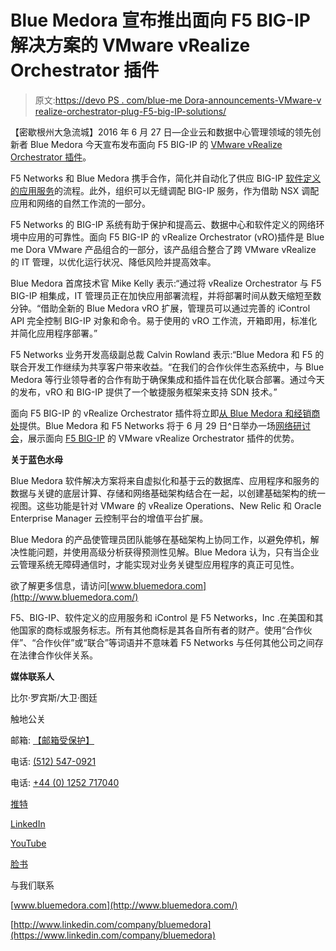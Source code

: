 # Blue Medora 宣布推出面向 F5 BIG-IP 解决方案的 VMware vRealize Orchestrator 插件

> 原文:[https://devo PS . com/blue-me Dora-announcements-VMware-v realize-orchestrator-plug-F5-big-IP-solutions/](https://devops.com/blue-medora-announces-vmware-vrealize-orchestrator-plug-f5-big-ip-solutions/)

【密歇根州大急流城】2016 年 6 月 27 日—企业云和数据中心管理领域的领先创新者 Blue Medora 今天宣布发布面向 F5 BIG-IP 的 [VMware vRealize Orchestrator 插件](http://www.bluemedora.com/products/vro-plugin-for-f5-big-ip/)。

F5 Networks 和 Blue Medora 携手合作，简化并自动化了供应 BIG-IP [软件定义的应用服务](https://devcentral.f5.com/articles/f5-synthesis-software-defined-application-services)的流程。此外，组织可以无缝调配 BIG-IP 服务，作为借助 NSX 调配应用和网络的自然工作流的一部分。

F5 Networks 的 BIG-IP 系统有助于保护和提高云、数据中心和软件定义的网络环境中应用的可靠性。面向 F5 BIG-IP 的 vRealize Orchestrator (vRO)插件是 Blue me Dora VMware 产品组合的一部分，该产品组合整合了跨 VMware vRealize 的 IT 管理，以优化运行状况、降低风险并提高效率。

Blue Medora 首席技术官 Mike Kelly 表示:“通过将 vRealize Orchestrator 与 F5 BIG-IP 相集成，IT 管理员正在加快应用部署流程，并将部署时间从数天缩短至数分钟。“借助全新的 Blue Medora vRO 扩展，管理员可以通过完善的 iControl API 完全控制 BIG-IP 对象和命令。易于使用的 vRO 工作流，开箱即用，标准化并简化应用程序部署。”

F5 Networks 业务开发高级副总裁 Calvin Rowland 表示:“Blue Medora 和 F5 的联合开发工作继续为共享客户带来收益。“在我们的合作伙伴生态系统中，与 Blue Medora 等行业领导者的合作有助于确保集成和插件旨在优化联合部署。通过今天的发布，vRO 和 BIG-IP 提供了一个敏捷服务框架来支持 SDN 技术。”

面向 F5 BIG-IP 的 vRealize Orchestrator 插件将立即[从 Blue Medora 和经销商处](http://www.bluemedora.com/products/vro-plugin-for-f5-big-ip/)提供。Blue Medora 和 F5 Networks 将于 6 月 29 日^日举办一场[网络研讨会](https://attendee.gotowebinar.com/register/7912051963407258116)，展示面向 [F5 BIG-IP](https://f5.com/products/big-ip) 的 VMware vRealize Orchestrator 插件的优势。

**关于蓝色水母**

Blue Medora 软件解决方案将来自虚拟化和基于云的数据库、应用程序和服务的数据与关键的底层计算、存储和网络基础架构结合在一起，以创建基础架构的统一视图。这些功能是针对 VMware 的 vRealize Operations、New Relic 和 Oracle Enterprise Manager 云控制平台的增值平台扩展。

Blue Medora 的产品使管理员团队能够在基础架构上协同工作，以避免停机，解决性能问题，并使用高级分析获得预测性见解。Blue Medora 认为，只有当企业云管理系统无障碍通信时，才能实现对业务关键型应用程序的真正可见性。

欲了解更多信息，请访问[www.bluemedora.com](http://www.bluemedora.com/)

F5、BIG-IP、软件定义的应用服务和 iControl 是 F5 Networks，Inc .在美国和其他国家的商标或服务标志。所有其他商标是其各自所有者的财产。使用“合作伙伴”、“合作伙伴”或“联合”等词语并不意味着 F5 Networks 与任何其他公司之间存在法律合作伙伴关系。

**媒体联系人**

比尔·罗宾斯/大卫·图廷

触地公关

邮箱: [【邮箱受保护】](/cdn-cgi/l/email-protection#1f7d736a7a727a7b706d7e5f6b706a7c777b7068716f6d317c7072)

电话: [(512) 547-0921](tel:%28512%29%20547-0921)

电话: [+44 (0) 1252 717040](tel:%2B44%20%280%29%201252%20717040)

[推特](https://www.twitter.com/bluemedora)

[LinkedIn](https://www.linkedin.com/company/bluemedora)

[YouTube](https://www.youtube.com/user/BlueMedoraU)

[脸书](https://www.facebook.com/bluemedora)

与我们联系

[www.bluemedora.com](http://www.bluemedora.com/)

[http://www.linkedin.com/company/bluemedora](https://www.linkedin.com/company/bluemedora)